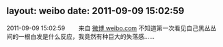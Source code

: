 layout: weibo
date: 2011-09-09 15:02:59
---
2011-09-09 15:02:59  &nbsp;&nbsp;&nbsp;&nbsp;&nbsp;&nbsp; 来自 <a href="http://weibo.com/" rel="nofollow">微博 weibo.com</a>
不知道第一次看见自己黑丛丛间的一根白发是什么反应，我竟然有种巨大的失落感…… ​​​

